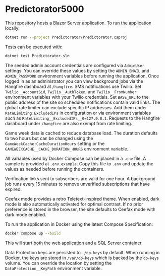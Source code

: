 # Predictorator5000

This repository hosts a Blazor Server application. To run the application locally:

```bash
dotnet run --project Predictorator/Predictorator.csproj
```

Tests can be executed with:

```bash
dotnet test Predictorator.sln
```

The seeded admin account credentials are configured via `AdminUser` settings.
You can override these values by setting the `ADMIN_EMAIL` and
`ADMIN_PASSWORD` environment variables before running the application. Once
logged in as an administrator you can view background jobs via the Hangfire
dashboard at `/hangfire`.
SMS notifications use Twilio. Set `Twilio__AccountSid`, `Twilio__AuthToken`, and
`Twilio__FromNumber` environment variables with your Twilio credentials.
Set `BASE_URL` to the public address of the site so scheduled notifications
contain valid links.
The global rate limiter can exclude specific IP addresses. Add them under
`RateLimiting:ExcludedIPs` in configuration or via environment variables such as
`RateLimiting__ExcludedIPs__0=127.0.0.1`.
Requests to the Hangfire dashboard under `/hangfire` are also exempt from rate
limiting.

Game week data is cached to reduce database load. The duration defaults to two
hours but can be changed using the `GameWeekCache:CacheDurationHours` setting or
the `GAMEWEEKCACHE__CACHE_DURATION_HOURS` environment variable.

All variables used by Docker Compose can be placed in a `.env` file. A sample
is provided at `.env.example`. Copy this file to `.env` and update the values
as needed before running the containers.

Verification links sent to subscribers are valid for one hour. A background job
runs every 15 minutes to remove unverified subscriptions that have expired.

Ceefax mode provides a retro Teletext-inspired theme. When enabled, dark mode is
also automatically activated for optimal contrast. If no prior preference is
stored in the browser, the site defaults to Ceefax mode with dark mode enabled.

To run the application in Docker using the latest Compose Specification:

```bash
docker compose up --build
```

This will start both the web application and a SQL Server container.

Data Protection keys are persisted to `./dp-keys` by default. When running in Docker,
the keys are stored in `/var/dp-keys` which is backed by the `dp-keys` volume.
You can override the location by setting the `DataProtection__KeyPath` environment
variable.
